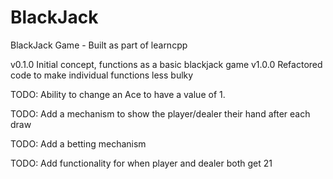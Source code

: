 # BlackJack
BlackJack Game - Built as part of learncpp

v0.1.0 Initial concept, functions as a basic blackjack game
v1.0.0 Refactored code to make individual functions less bulky

TODO: Ability to change an Ace to have a value of 1.

TODO: Add a mechanism to show the player/dealer their hand after each draw

TODO: Add a betting mechanism

TODO: Add functionality for when player and dealer both get 21

